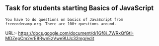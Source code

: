 ## Task for students starting Basics of JavaScript

```
You have to do questions on basics of JavaScript from freecodecamp.org. There are 100+ questions around.
```

URL:- https://docs.google.com/document/d/1Gf8i_7WRxQfGtI-MDZepCm2vrE8RwnEzVwe9UJc32mg/edit

